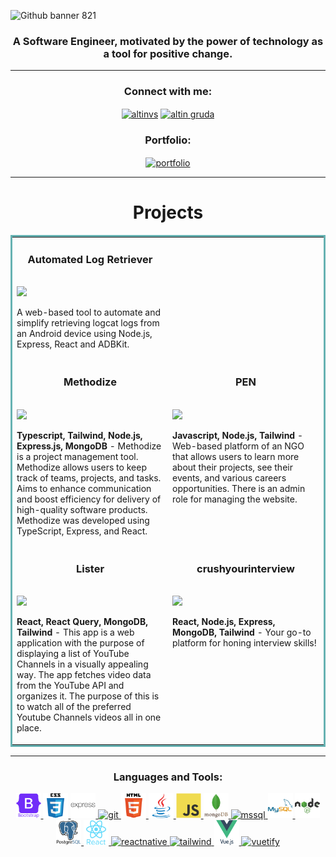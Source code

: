 ![Github banner 821](https://user-images.githubusercontent.com/67205874/194419505-f64cd931-ddf0-4137-8fc4-390e26c7704d.png)

<h3 align="center">A Software Engineer, motivated by the power of technology as a tool for positive change.</h3>

---

<h3 align="center">Connect with me:</h3>
<p align="center">
<a href="https://twitter.com/altinvs" target="blank"><img align="center" src="https://raw.githubusercontent.com/rahuldkjain/github-profile-readme-generator/master/src/images/icons/Social/twitter.svg" alt="altinvs" height="30" width="40" /></a>
<a href="https://linkedin.com/in/altin-dev" target="blank"><img align="center" src="https://raw.githubusercontent.com/rahuldkjain/github-profile-readme-generator/master/src/images/icons/Social/linked-in-alt.svg" alt="altin gruda" height="30" width="40" /></a>
<h3 align="center">Portfolio:</h3>
<p align="center">
<a href="https://altingruda.vercel.app" target="_blank"><img align="center" src="https://github.com/AltinGruda/AltinGruda/assets/67205874/a1eb1677-2874-45cc-a99a-df41ffe9867b" alt="portfolio" height="40" width="40" /></a>

</p>

---

<h1 align="center">Projects</h1>
<table bordercolor="#66b2b2">

<tr>
    <td width="50%" valign="top">
      <h3 align="center">Automated Log Retriever</h3>
        <br />
        <a target="_blank" href="https://github.com/AltinGruda/Automated-Log-Retrieval-Tool">
          <img src="https://github.com/user-attachments/assets/0ff81c54-a279-438a-b3c7-d96705e002ea" width="100%" />
        </a>
        <br />
        <p>A web-based tool to automate and simplify retrieving logcat logs from an Android device using Node.js, Express, React and ADBKit.</p>
    </td>
  
  <tr>
    <td width="50%" valign="top">
      <h3 align="center">Methodize</h3>
        <br />
        <a target="_blank" href="https://github.com/AltinGruda/Methodize-v2">
          <img src="https://github.com/AltinGruda/AltinGruda/assets/67205874/e90247bd-f38f-46c1-a596-d4cd2ed1bf2f" width="100%" />
        </a>
        <br />
        <p><strong>Typescript, Tailwind, Node.js, Express.js, MongoDB</strong> - Methodize is a project management tool. Methodize allows users to keep track of teams, projects, and tasks. Aims to enhance communication and boost efficiency for delivery of high-quality software products. Methodize was developed using TypeScript, Express, and React.</p>
    </td>
    <td width="50%" valign="top">
      <h3 align="center">PEN</h3>
        <br />
      <a target="_blank" href="https://ngo-pen.com/">
          <img src="https://github.com/AltinGruda/AltinGruda/assets/67205874/8d0fce32-dfce-4e7f-b458-4bd5253b951d" width="100%" />
        </a>
        <br />
        <p><strong>Javascript, Node.js, Tailwind</strong> - Web-based platform of an NGO that allows users to learn more about their projects, see their events, and various careers opportunities. There is an admin role for managing the website.</p>
    </td>
  </tr>
  
  <tr>
    <td width="50%" valign="top">
      <h3 align="center">Lister</h3>
      <br />
        <a target="_blank" href="https://github.com/AltinGruda/lister">
          <img src="https://github.com/AltinGruda/AltinGruda/assets/67205874/6bc1a24d-fd7f-466e-9fb2-9116f7af4a07" width="100%" />
        </a>
      <br />
        <p><strong>React, React Query, MongoDB, Tailwind</strong> - This app is a web application with the purpose of displaying a list of YouTube Channels in a visually appealing way. The app fetches video data from the YouTube API and organizes it. The purpose of this is to watch all of the preferred Youtube Channels videos all in one place.</p>
    </td>
    <td width="50%" valign="top">
      <h3 align="center">crushyourinterview</h3>
        <br />
        <a target="_blank" href="https://crushyourinterview.vercel.app/">
          <img src="https://github.com/AltinGruda/AltinGruda/assets/67205874/ed03fed1-d757-4c3a-b1b6-1561abe03dd7" width="100%" />
        </a>
        <br />
        <p><strong>React, Node.js, Express, MongoDB, Tailwind</strong> - Your go-to platform for honing interview skills!</p>
    </td>
  </tr>
</table>

---

<h3 align="center">Languages and Tools:</h3>
<p align="center"> <a href="https://getbootstrap.com" target="_blank" rel="noreferrer"> <img src="https://raw.githubusercontent.com/devicons/devicon/master/icons/bootstrap/bootstrap-plain-wordmark.svg" alt="bootstrap" width="40" height="40"/> </a> <a href="https://www.w3schools.com/css/" target="_blank" rel="noreferrer"> <img src="https://raw.githubusercontent.com/devicons/devicon/master/icons/css3/css3-original-wordmark.svg" alt="css3" width="40" height="40"/> </a> <a href="https://expressjs.com" target="_blank" rel="noreferrer"> <img src="https://raw.githubusercontent.com/devicons/devicon/master/icons/express/express-original-wordmark.svg" alt="express" width="40" height="40"/> </a> <a href="https://git-scm.com/" target="_blank" rel="noreferrer"> <img src="https://www.vectorlogo.zone/logos/git-scm/git-scm-icon.svg" alt="git" width="40" height="40"/> </a> <a href="https://www.w3.org/html/" target="_blank" rel="noreferrer"> <img src="https://raw.githubusercontent.com/devicons/devicon/master/icons/html5/html5-original-wordmark.svg" alt="html5" width="40" height="40"/> </a> <a href="https://www.java.com" target="_blank" rel="noreferrer"> <img src="https://raw.githubusercontent.com/devicons/devicon/master/icons/java/java-original.svg" alt="java" width="40" height="40"/> </a> <a href="https://developer.mozilla.org/en-US/docs/Web/JavaScript" target="_blank" rel="noreferrer"> <img src="https://raw.githubusercontent.com/devicons/devicon/master/icons/javascript/javascript-original.svg" alt="javascript" width="40" height="40"/> </a> <a href="https://www.mongodb.com/" target="_blank" rel="noreferrer"> <img src="https://raw.githubusercontent.com/devicons/devicon/master/icons/mongodb/mongodb-original-wordmark.svg" alt="mongodb" width="40" height="40"/> </a> <a href="https://www.microsoft.com/en-us/sql-server" target="_blank" rel="noreferrer"> <img src="https://www.svgrepo.com/show/303229/microsoft-sql-server-logo.svg" alt="mssql" width="40" height="40"/> </a> <a href="https://www.mysql.com/" target="_blank" rel="noreferrer"> <img src="https://raw.githubusercontent.com/devicons/devicon/master/icons/mysql/mysql-original-wordmark.svg" alt="mysql" width="40" height="40"/> </a> <a href="https://nodejs.org" target="_blank" rel="noreferrer"> <img src="https://raw.githubusercontent.com/devicons/devicon/master/icons/nodejs/nodejs-original-wordmark.svg" alt="nodejs" width="40" height="40"/> </a> <a href="https://www.postgresql.org" target="_blank" rel="noreferrer"> <img src="https://raw.githubusercontent.com/devicons/devicon/master/icons/postgresql/postgresql-original-wordmark.svg" alt="postgresql" width="40" height="40"/> </a> <a href="https://reactjs.org/" target="_blank" rel="noreferrer"> <img src="https://raw.githubusercontent.com/devicons/devicon/master/icons/react/react-original-wordmark.svg" alt="react" width="40" height="40"/> </a> <a href="https://reactnative.dev/" target="_blank" rel="noreferrer"> <img src="https://reactnative.dev/img/header_logo.svg" alt="reactnative" width="40" height="40"/> </a> <a href="https://tailwindcss.com/" target="_blank" rel="noreferrer"> <img src="https://www.vectorlogo.zone/logos/tailwindcss/tailwindcss-icon.svg" alt="tailwind" width="40" height="40"/> </a> <a href="https://vuejs.org/" target="_blank" rel="noreferrer"> <img src="https://raw.githubusercontent.com/devicons/devicon/master/icons/vuejs/vuejs-original-wordmark.svg" alt="vuejs" width="40" height="40"/> </a> <a href="https://vuetifyjs.com/en/" target="_blank" rel="noreferrer"> <img src="https://bestofjs.org/logos/vuetify.svg" alt="vuetify" width="40" height="40"/> </a> </p>
